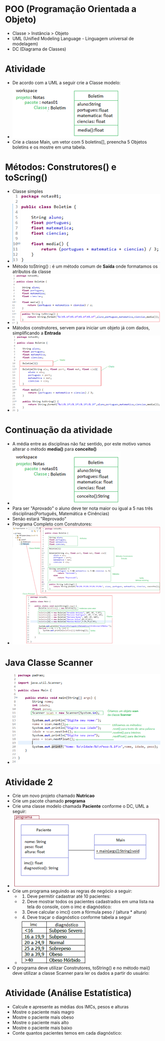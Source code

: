 # POO (Programação Orientada a Objeto)
- Classe > Instância > Objeto
- UML (Unified Modeling Language - Linguagem universal de modelagem)
- DC (Diagrama de Classes)

# Atividade
- De acordo com a UML a seguir crie a Classe modelo:
- <img src="classe.png">
- Crie a classe Main, um vetor com 5 boletins[], preencha 5 Objetos boletins e os mostre em uma tabela.

# Métodos: Construtores() e toScring()
- Classe simples
- <img src="classe_simples.png">
- Método toString() : é um método comum de <b>Saída</b> onde formatamos os atributos da classe
- <img src="tostring.png"> 
- Mátodos construtores, servem para iniciar um objeto já com dados, simplificando a <b>Entrada</b>
- <img src="construtores.png">

# Continuação da atividade
- A média entre as disciplinas não faz sentido, por este motivo vamos alterar o método <b>media()</b> para <b>conceito()</b>
- <img src="classe_corrigida.png">
- Para ser "Aprovado" o aluno deve ter nota maior ou igual a 5 nas três disciplinas(Português, Matemática e Cinências)
- Senão estará "Reprovado"
- Programa Completo com Construtores:
- <img src="projeto.png">

# Java Classe Scanner
- <img src="scanner.png">

# Atividade 2
- Crie um novo projeto chamado <b>Nutricao</b>
- Crie um pacote chamado <b>programa</b>
- Crie uma classe modelo chamada <b>Paciente</b> conforme o DC, UML a seguir:
- <img src="classePaciente.png">
- Crie um programa seguindo as regras de negócio a seguir:
	- 1. Deve permitir cadastrar até 10 pacientes:
	- 2. Deve mostrar todos os pacientes cadastrados em uma lista na tela do console, com o imc e diagnóstico:
	- 3. Deve calcular o imc() com a fórmula peso / (altura * altura)
	- 4. Deve traçar o diagnóstico conforme tabela a seguir
	- <img src="imc.png">
- O programa deve utilizar Construtores, toString() e no método mai() deve utilizar a classe Scanner para ler os dados a partir do usuário:
# Atividade (Análise Estatística)
- Calcule e apresente as médias dos IMCs, pesos e alturas
- Mostre o paciente mais magro
- Mostre o paciente mais obeso
- Mostre o paciente mais alto
- Mostre o paciente mais baixo
- Conte quantos pacientes temos em cada diagnóstico: